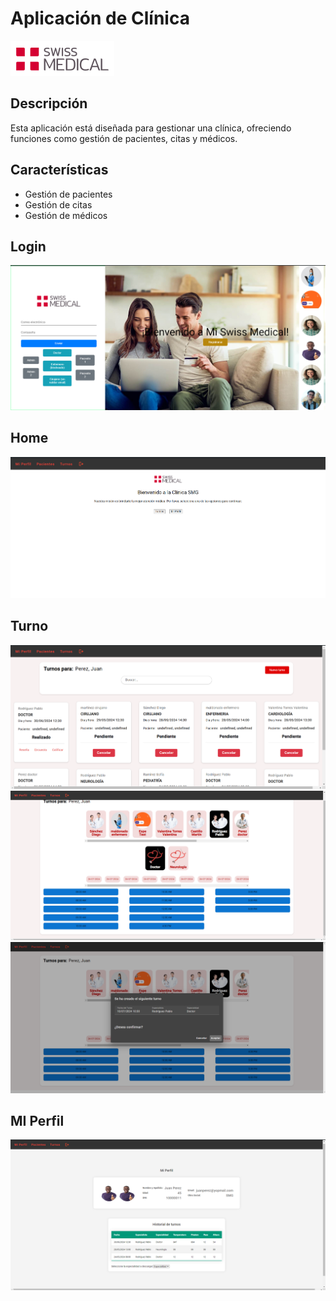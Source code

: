 # Aplicación de Clínica

![Logo de la Clínica](src/assets/images/logo-smmp-color-new.png)

## Descripción

Esta aplicación está diseñada para gestionar una clínica, ofreciendo funciones como gestión de pacientes, citas y médicos.

## Características

- Gestión de pacientes
- Gestión de citas
- Gestión de médicos

## Login
![Login](src/assets/images/login.png)

## Home
![Login](src/assets/images/home.png)

## Turno
![Login](src/assets/images/turno.png)
![Login](src/assets/images/turno_2.png)
![Login](src/assets/images/turno_confirmacion.png)

## MI Perfil
![Login](src/assets/images/mi_perfil.png)
